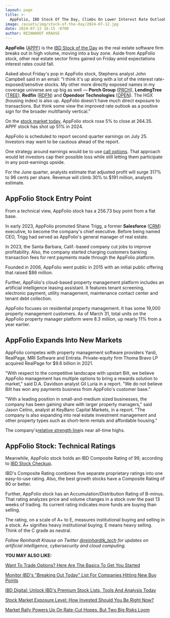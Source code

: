 ```yaml
---
layout: page
title: >-
  AppFolio, IBD Stock Of The Day, Climbs On Lower Interest Rate Outlook
image: /assets/img/stock-of-the-day/2024-07-12.jpg
date: 2024-07-12 16:15 -0700
author: REINHARDT KRAUSE
---
```







**AppFolio** ([APPF](https://research.investors.com/quote.aspx?symbol=APPF)) is the [IBD Stock of the Day](https://www.investors.com/research/ibd-stock-of-the-day/) as the real estate software firm breaks out in high volume, moving into a buy zone. Aside from AppFolio stock, other real estate sector firms gained on Friday amid expectations interest rates could fall.




Asked about Friday's pop in AppFolio stock, Stephens analyst John Campbell said in an email: "I think it's up along with a lot of the interest rate-exposed/sensitive stocks. My other more directly exposed names in my coverage universe are up big as well — **Porch Group** ([PRCH](https://research.investors.com/quote.aspx?symbol=PRCH)), **LendingTree** ([TREE](https://research.investors.com/quote.aspx?symbol=TREE)), **Redfin** ([RDFN](https://research.investors.com/quote.aspx?symbol=RDFN)) and **Opendoor Technologies** ([OPEN](https://research.investors.com/quote.aspx?symbol=OPEN)). The HGX (housing index) is also up. AppFolio doesn't have much direct exposure to transactions. But think some view the improved rate outlook as a positive sign for the broader multifamily vertical."


On the [stock market today](https://www.investors.com/news/stock-market-today-stock-market-news/?), AppFolio stock rose 5% to close at 264.35. APPF stock has shot up 51% in 2024.


AppFolio is scheduled to report second quarter earnings on July 25. Investors may want to be cautious ahead of the report.


One strategy around earnings would be to use [call options](https://www.investors.com/research/options/call-options-can-leverage-potential-gains-in-snap-stock-as-it-nears-buy-point/). That approach would let investors cap their possible loss while still letting them participate in any post-earnings upside.


For the June quarter, analysts estimate that adjusted profit will surge 317% to 96 cents per share. Revenue will climb 30% to $191 million, analysts estimate.


AppFolio Stock Entry Point
--------------------------


From a technical view, AppFolio stock has a 256.73 buy point from a flat base.


In early 2023, AppFolio promoted Shane Trigg, a former **Salesforce** ([CRM](https://research.investors.com/quote.aspx?symbol=CRM)) executive, to become the company's chief executive. Before being named CEO, Trigg had served as AppFolio's general manager of real estate.


In 2023, the Santa Barbara, Calif.-based company cut jobs to improve profitability. Also, the company started charging customers banking transaction fees for rent payments made through the AppFolio platform.


Founded in 2006, AppFolio went public in 2015 with an initial public offering that raised $86 million.


Further, AppFolio's cloud-based property management platform includes an artificial intelligence leasing assistant. It features tenant screening, electronic payment, utility management, maintenance contact center and tenant debt collection.


AppFolio focuses on residential property management. It has some 19,000 property management customers. As of March 31, total units on the AppFolio property manager platform were 8.3 million, up nearly 11% from a year earlier.


AppFolio Expands Into New Markets
---------------------------------


AppFolio competes with property management software providers Yardi, RealPage, MRI Software and Entrata. Private-equity firm Thoma Bravo LP acquired RealPage for $9.6 billion in 2021.


"With respect to the competitive landscape with upstart Bilt, we believe AppFolio management has multiple options to bring a rewards solution to market," said D.A. Davidson analyst Gil Luria in a report. "We do not believe Bilt has won any payments business from AppFolio's customer base."


"With a leading position in small-and-medium sized businesses, the company has been gaining share with larger property managers," said Jason Celino, analyst at KeyBanc Capital Markets, in a report. "The company is also expanding into real estate investment management and other property types such as short-term rentals and affordable housing."


The company's[relative strength line](https://www.investors.com/how-to-invest/investors-corner/when-to-sell-rs-line-gives-clues-about-a-stocks-weakening-health/)is near all-time highs.


AppFolio Stock: Technical Ratings
---------------------------------


Meanwhile, AppFolio stock holds an IBD Composite Rating of 99, according to [IBD Stock Checkup](https://research.investors.com/stock-checkup/nasdaq-appfolio-appf.aspx).


IBD's Composite Rating combines five separate proprietary ratings into one easy-to-use rating. Also, the best growth stocks have a Composite Rating of 90 or better.


Further, AppFolio stock has an Accumulation/Distribution Rating of B-minus. That rating analyzes price and volume changes in a stock over the past 13 weeks of trading. Its current rating indicates more funds are buying than selling.


The rating, on a scale of A+ to E, measures institutional buying and selling in a stock. A+ signifies heavy institutional buying; E means heavy selling. Think of the C grade as neutral.


*Follow Reinhardt Krause on Twitter [@reinhardtk\_tech](https://twitter.com/reinhardtk_tech) for updates on artificial intelligence, cybersecurity and cloud computing.*


**YOU MAY ALSO LIKE:**


[Want To Trade Options? Here Are The Basics To Get You Started](https://www.investors.com/ibd-videos/videos/want-to-trade-options-here-are-the-basics-to-get-you-started)


[Monitor IBD's "Breaking Out Today" List For Companies Hitting New Buy Points](https://www.investors.com/ibd-indexes/ibd-breakout-stocks-index/)


[IBD Digital: Unlock IBD's Premium Stock Lists, Tools And Analysis Today](https://www.investors.com/product/ibd-digital/?artProdLink=IBD_Digital)


[Stock Market Exposure Level: How Invested Should You Be Right Now?](https://www.investors.com/market-trend/ibds-etf-market-strategy/ibds-etf-market-strategy/)


[Market Rally Powers Up On Rate-Cut Hopes, But Two Big Risks Loom](https://www.investors.com/market-trend/stock-market-today/dow-jones-futures-market-rally-fed-rate-cut-earnings/)




